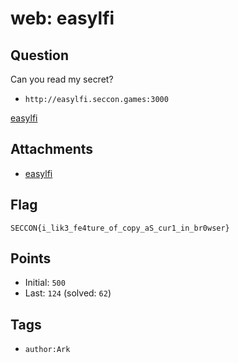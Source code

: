 # web: easylfi
## Question
Can you read my secret?

- `http://easylfi.seccon.games:3000`

[easylfi](files)

## Attachments
- [easylfi](files)

## Flag
```
SECCON{i_lik3_fe4ture_of_copy_aS_cur1_in_br0wser}
```

## Points
- Initial: `500`
- Last: `124` (solved: `62`)

## Tags
- `author:Ark`

